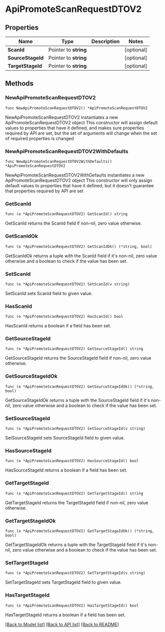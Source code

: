 # ApiPromoteScanRequestDTOV2

## Properties

Name | Type | Description | Notes
------------ | ------------- | ------------- | -------------
**ScanId** | Pointer to **string** |  | [optional] 
**SourceStageId** | Pointer to **string** |  | [optional] 
**TargetStageId** | Pointer to **string** |  | [optional] 

## Methods

### NewApiPromoteScanRequestDTOV2

`func NewApiPromoteScanRequestDTOV2() *ApiPromoteScanRequestDTOV2`

NewApiPromoteScanRequestDTOV2 instantiates a new ApiPromoteScanRequestDTOV2 object
This constructor will assign default values to properties that have it defined,
and makes sure properties required by API are set, but the set of arguments
will change when the set of required properties is changed

### NewApiPromoteScanRequestDTOV2WithDefaults

`func NewApiPromoteScanRequestDTOV2WithDefaults() *ApiPromoteScanRequestDTOV2`

NewApiPromoteScanRequestDTOV2WithDefaults instantiates a new ApiPromoteScanRequestDTOV2 object
This constructor will only assign default values to properties that have it defined,
but it doesn't guarantee that properties required by API are set

### GetScanId

`func (o *ApiPromoteScanRequestDTOV2) GetScanId() string`

GetScanId returns the ScanId field if non-nil, zero value otherwise.

### GetScanIdOk

`func (o *ApiPromoteScanRequestDTOV2) GetScanIdOk() (*string, bool)`

GetScanIdOk returns a tuple with the ScanId field if it's non-nil, zero value otherwise
and a boolean to check if the value has been set.

### SetScanId

`func (o *ApiPromoteScanRequestDTOV2) SetScanId(v string)`

SetScanId sets ScanId field to given value.

### HasScanId

`func (o *ApiPromoteScanRequestDTOV2) HasScanId() bool`

HasScanId returns a boolean if a field has been set.

### GetSourceStageId

`func (o *ApiPromoteScanRequestDTOV2) GetSourceStageId() string`

GetSourceStageId returns the SourceStageId field if non-nil, zero value otherwise.

### GetSourceStageIdOk

`func (o *ApiPromoteScanRequestDTOV2) GetSourceStageIdOk() (*string, bool)`

GetSourceStageIdOk returns a tuple with the SourceStageId field if it's non-nil, zero value otherwise
and a boolean to check if the value has been set.

### SetSourceStageId

`func (o *ApiPromoteScanRequestDTOV2) SetSourceStageId(v string)`

SetSourceStageId sets SourceStageId field to given value.

### HasSourceStageId

`func (o *ApiPromoteScanRequestDTOV2) HasSourceStageId() bool`

HasSourceStageId returns a boolean if a field has been set.

### GetTargetStageId

`func (o *ApiPromoteScanRequestDTOV2) GetTargetStageId() string`

GetTargetStageId returns the TargetStageId field if non-nil, zero value otherwise.

### GetTargetStageIdOk

`func (o *ApiPromoteScanRequestDTOV2) GetTargetStageIdOk() (*string, bool)`

GetTargetStageIdOk returns a tuple with the TargetStageId field if it's non-nil, zero value otherwise
and a boolean to check if the value has been set.

### SetTargetStageId

`func (o *ApiPromoteScanRequestDTOV2) SetTargetStageId(v string)`

SetTargetStageId sets TargetStageId field to given value.

### HasTargetStageId

`func (o *ApiPromoteScanRequestDTOV2) HasTargetStageId() bool`

HasTargetStageId returns a boolean if a field has been set.


[[Back to Model list]](../README.md#documentation-for-models) [[Back to API list]](../README.md#documentation-for-api-endpoints) [[Back to README]](../README.md)


